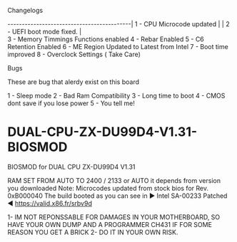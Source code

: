 
Changelogs

-------------------------------------------|   1 - CPU Microcode updated   | 
|   2 - UEFI boot mode fixed.   |  
3 - Memory Timmings Functions enabled
4 - Rebar Enabled
5 - C6 Retention Enabled
6 - ME Region Updated to Latest from Intel
7 - Boot time improved
8 - Overclock Settings ( Take Care)

Bugs 

These are bug that alerdy exist on this board

1 - Sleep mode
2 - Bad Ram Compatibility
3 - Long time to boot
4 - CMOS dont save if you lose power
5 - You tell me!




# DUAL-CPU-ZX-DU99D4-V1.31-BIOSMOD
BIOSMOD for DUAL CPU ZX-DU99D4 V1.31 



RAM SET FROM AUTO TO 2400 / 2133 or AUTO it depends from version you downloaded
Note: Microcodes updated from stock bios for Rev. 0xB000040 The build booted as you can see in ► Intel SA-00233 Patched ◄ https://valid.x86.fr/srbv9d

1- IM NOT REPONSSABLE FOR DAMAGES IN YOUR MOTHERBOARD, SO HAVE YOUR OWN DUMP AND A PROGRAMMER CH431 IF FOR SOME REASON YOU GET A BRICK
2- DO IT IN YOUR OWN RISK.
